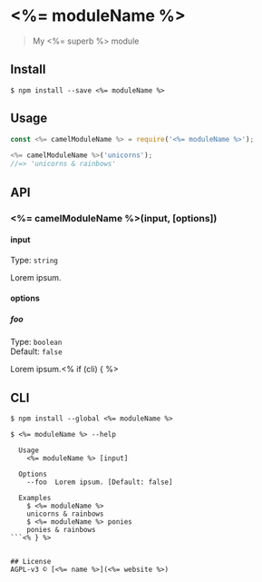 # <%= moduleName %>
> My <%= superb %> module

## Install
```
$ npm install --save <%= moduleName %>
```

## Usage
```js
const <%= camelModuleName %> = require('<%= moduleName %>');

<%= camelModuleName %>('unicorns');
//=> 'unicorns & rainbows'
```

## API
### <%= camelModuleName %>(input, [options])
#### input
Type: `string`

Lorem ipsum.

#### options
##### foo
Type: `boolean`<br>
Default: `false`

Lorem ipsum.<% if (cli) { %>

## CLI
```
$ npm install --global <%= moduleName %>
```

```
$ <%= moduleName %> --help

  Usage
    <%= moduleName %> [input]

  Options
    --foo  Lorem ipsum. [Default: false]

  Examples
    $ <%= moduleName %>
    unicorns & rainbows
    $ <%= moduleName %> ponies
    ponies & rainbows
```<% } %>


## License
AGPL-v3 © [<%= name %>](<%= website %>)
